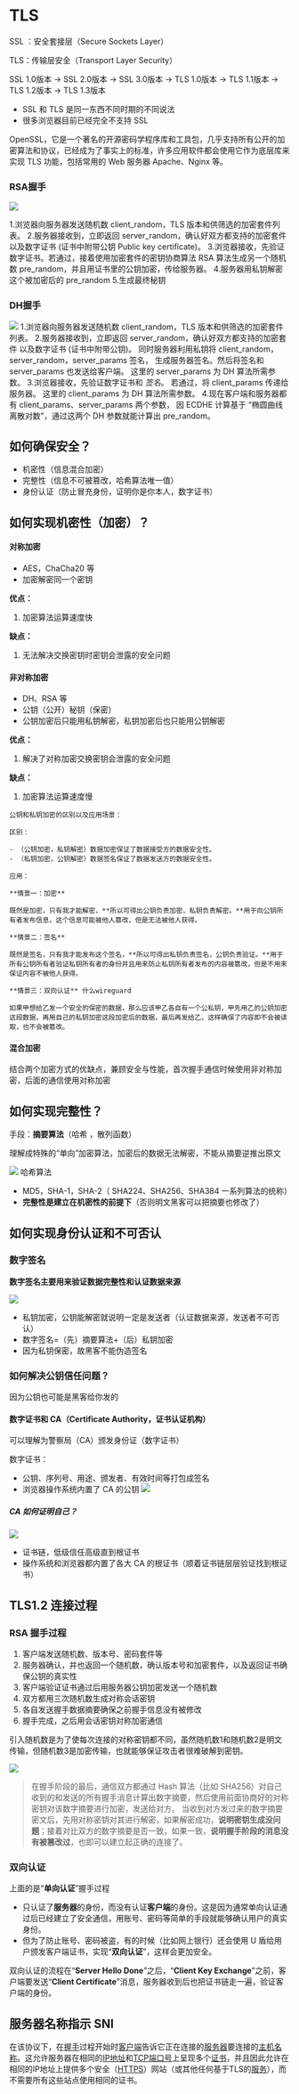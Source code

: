 # TLS

SSL ：安全套接层（Secure Sockets Layer）

TLS：传输层安全（Transport Layer Security）

SSL 1.0版本 -> SSL 2.0版本 -> SSL 3.0版本 -> TLS 1.0版本 -> TLS 1.1版本 -> TLS 1.2版本 -> TLS 1.3版本

- SSL 和 TLS 是同一东西不同时期的不同说法
- 很多浏览器目前已经完全不支持 SSL

OpenSSL，它是一个著名的开源密码学程序库和工具包，几乎支持所有公开的加密算法和协议，已经成为了事实上的标准，许多应用软件都会使用它作为底层库来实现 TLS 功能，包括常用的 Web 服务器 Apache、Nginx 等。


### RSA握手

![](../../public/Pasted%20image%2020250225124734-1.png)

1.浏览器向服务器发送随机数 client_random，TLS 版本和供筛选的加密套件列表。
2.服务器接收到，立即返回 server_random，确认好双方都支持的加密套件 以及数字证书 (证书中附带公钥 Public key certificate)。
3.浏览器接收，先验证数字证书。若通过，接着使用加密套件的密钥协商算法 RSA 算法生成另一个随机数 pre_random，并且用证书里的公钥加密，传给服务器。 
4.服务器用私钥解密这个被加密后的 pre_random
5.生成最终秘钥

### DH握手

![](../../public/Pasted%20image%2020250225124956-1.png)
1.浏览器向服务器发送随机数 client_random，TLS 版本和供筛选的加密套件列表。
2.服务器接收到，立即返回 server_random，确认好双方都支持的加密套件 以及数字证书 (证书中附带公钥)。 同时服务器利用私钥将 client_random，server_random，server_params 签名， 生成服务器签名。然后将签名和 server_params 也发送给客户端。 这里的 server_params 为 DH 算法所需参数。
3.浏览器接收，先验证数字证书和 _签名_。 若通过，将 client_params 传递给服务器。 这里的 client_params 为 DH 算法所需参数。 
4.现在客户端和服务器都有 client_params、server_params 两个参数， 因 ECDHE 计算基于 “椭圆曲线离散对数”，通过这两个 DH 参数就能计算出 pre_random。

  


## 如何确保安全？

- 机密性（信息混合加密）
- 完整性（信息不可被篡改，哈希算法唯一值）
- 身份认证（防止冒充身份，证明你是你本人，数字证书）

## 如何实现机密性（加密）？

#### 对称加密

- AES，ChaCha20 等
- 加密解密同一个密钥

**优点：**

1. 加密算法运算速度快

**缺点：**

1. 无法解决交换密钥时密钥会泄露的安全问题

#### 非对称加密

- DH、RSA 等
- 公钥（公开）秘钥（保密）
- 公钥加密后只能用私钥解密，私钥加密后也只能用公钥解密

**优点：**

1. 解决了对称加密交换密钥会泄露的安全问题

**缺点：**

1. 加密算法运算速度慢

```
公钥和私钥加密的区别以及应用场景：

区别：

- （公钥加密，私钥解密）数据加密保证了数据接受方的数据安全性。
- （私钥加密，公钥解密）数据签名保证了数据发送方的数据安全性。

应用：

**情景一：加密**

既然是加密，只有我才能解密，**所以可得出公钥负责加密，私钥负责解密。**用于向公钥所有者发布信息，这个信息可能被他人篡改，但是无法被他人获得。

**情景二：签名**

既然是签名，只有我才能发布这个签名，**所以可得出私钥负责签名，公钥负责验证。**用于所有公钥所有者验证私钥所有者的身份并且用来防止私钥所有者发布的内容被篡改，但是不用来保证内容不被他人获得。

**情景三：双向认证** 什么wireguard

如果甲想给乙发一个安全的保密的数据，那么应该甲乙各自有一个公私钥，甲先用乙的公钥加密这段数据，再用自己的私钥加密这段加密后的数据，最后再发给乙，这样确保了内容即不会被读取，也不会被篡改。
```

#### 混合加密

结合两个加密方式的优缺点，兼顾安全与性能，首次握手通信时候使用非对称加密，后面的通信使用对称加密


## 如何实现完整性？

手段：**摘要算法**（哈希 ，散列函数）

理解成特殊的“单向”加密算法，加密后的数据无法解密，不能从摘要逆推出原文

![](../../public/TLS-20240702194259557.jpg)
哈希算法
- MD5，SHA-1，SHA-2（ SHA224、SHA256、SHA384 一系列算法的统称）
- **完整性是建立在机密性的前提下**（否则明文黑客可以把摘要也修改了）

## 如何实现身份认证和不可否认

### 数字签名

**数字签名主要用来验证数据完整性和认证数据来源**

![](../../public/TLS-20240702194332645.jpg)

- 私钥加密，公钥能解密就说明一定是发送者（认证数据来源，发送者不可否认）
- 数字签名=（先）摘要算法+（后）私钥加密
- 因为私钥保密，故黑客不能伪造签名

### 如何解决公钥信任问题？

因为公钥也可能是黑客给你发的

#### 数字证书和 CA（Certificate Authority，证书认证机构）

可以理解为警察局（CA）颁发身份证（数字证书）

数字证书：

- 公钥、序列号、用途、颁发者、有效时间等打包成签名
- 浏览器操作系统内置了 CA 的公钥
![](../../public/TLS-20240702194405947.jpg)

##### CA 如何证明自己？
![](../../public/TLS-20240702194414853.jpg)
- 证书链，低级信任高级直到根证书
- 操作系统和浏览器都内置了各大 CA 的根证书（顺着证书链层层验证找到根证书）

## TLS1.2 连接过程

### RSA 握手过程

1. 客户端发送随机数、版本号、密码套件等
2. 服务器确认，并也返回一个随机数，确认版本号和加密套件，以及返回证书确保公钥的真实性
3. 客户端验证证书通过后用服务器公钥加密发送一个随机数
4. 双方都用三次随机数生成对称会话密钥
5. 各自发送握手数据摘要确保之前握手信息没有被修改
6. 握手完成，之后用会话密钥对称加密通信

引入随机数是为了使每次连接的对称密钥都不同，虽然随机数1和随机数2是明文传输，但随机数3是加密传输，也就能够保证攻击者很难破解到密钥。

![](../../public/TLS-20240702194533481.jpg)

> 在握手阶段的最后，通信双方都通过 Hash 算法（比如 SHA256）对自己收到的和发送的所有握手消息计算出数字摘要，然后使用前面协商好的对称密钥对该数字摘要进行加密，发送给对方。
> 当收到对方发过来的数字摘要密文后，先用对称密钥对其进行解密，如果解密成功，**说明密钥生成没问题**；接着对比双方的数字摘要是否一致，如果一致，**说明握手阶段的消息没有被篡改过**，也即可以建立起正确的连接了。


### 双向认证

上面的是“**单向认证**”握手过程

- 只认证了**服务器**的身份，而没有认证**客户端**的身份。这是因为通常单向认证通过后已经建立了安全通信，用账号、密码等简单的手段就能够确认用户的真实身份。
- 但为了防止账号、密码被盗，有的时候（比如网上银行）还会使用 U 盾给用户颁发客户端证书，实现“**双向认证**”，这样会更加安全。

双向认证的流程在“**Server Hello Done**”之后，“**Client Key Exchange**”之前，客户端要发送“**Client Certificate**”消息，服务器收到后也把证书链走一遍，验证客户端的身份。

## 服务器名称指示 SNI

在该协议下，在[握手](https://zh.wikipedia.org/wiki/%E6%8F%A1%E6%89%8B_(%E6%8A%80%E6%9C%AF) "握手 (技术)")过程开始时[客户端](https://zh.wikipedia.org/wiki/%E5%AE%A2%E6%88%B7%E7%AB%AF "客户端")告诉它正在连接的[服务器](https://zh.wikipedia.org/wiki/%E6%9C%8D%E5%8A%A1%E5%99%A8 "服务器")要连接的[主机名称](https://zh.wikipedia.org/wiki/%E4%B8%BB%E6%A9%9F%E5%90%8D%E7%A8%B1 "主机名称")。这允许服务器在相同的[IP地址](https://zh.wikipedia.org/wiki/IP%E5%9C%B0%E5%9D%80 "IP地址")和[TCP端口号](https://zh.wikipedia.org/wiki/%E9%80%9A%E8%A8%8A%E5%9F%A0 "端口")上呈现多个[证书](https://zh.wikipedia.org/wiki/%E9%9B%BB%E5%AD%90%E6%86%91%E8%AD%89 "电子证书")，并且因此允许在相同的IP地址上提供多个安全（[HTTPS](https://zh.wikipedia.org/wiki/%E8%B6%85%E6%96%87%E6%9C%AC%E4%BC%A0%E8%BE%93%E5%AE%89%E5%85%A8%E5%8D%8F%E8%AE%AE "超文本传输安全协议")）网站（或其他任何基于TLS的[服务](https://zh.wikipedia.org/wiki/%E6%9C%8D%E5%8A%A1%E5%99%A8 "服务器")），而不需要所有这些站点使用相同的证书。